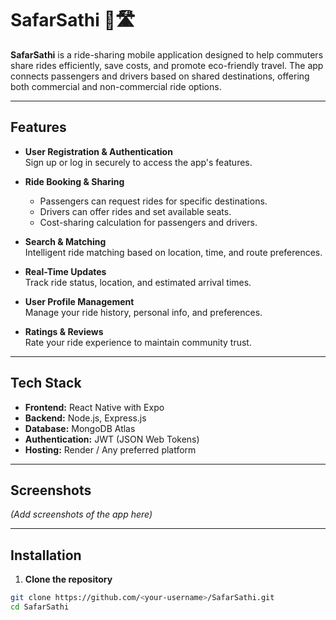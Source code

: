 # SafarSathi 🚗🛣️

**SafarSathi** is a ride-sharing mobile application designed to help commuters share rides efficiently, save costs, and promote eco-friendly travel. The app connects passengers and drivers based on shared destinations, offering both commercial and non-commercial ride options.  

---

## Features

- **User Registration & Authentication**  
  Sign up or log in securely to access the app's features.  

- **Ride Booking & Sharing**  
  - Passengers can request rides for specific destinations.  
  - Drivers can offer rides and set available seats.  
  - Cost-sharing calculation for passengers and drivers.  

- **Search & Matching**  
  Intelligent ride matching based on location, time, and route preferences.  

- **Real-Time Updates**  
  Track ride status, location, and estimated arrival times.  

- **User Profile Management**  
  Manage your ride history, personal info, and preferences.  

- **Ratings & Reviews**  
  Rate your ride experience to maintain community trust.  

---

## Tech Stack

- **Frontend:** React Native with Expo  
- **Backend:** Node.js, Express.js  
- **Database:** MongoDB Atlas  
- **Authentication:** JWT (JSON Web Tokens)  
- **Hosting:** Render / Any preferred platform  

---

## Screenshots

*(Add screenshots of the app here)*  

---

## Installation

1. **Clone the repository**  
```bash
git clone https://github.com/<your-username>/SafarSathi.git
cd SafarSathi
